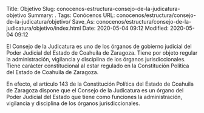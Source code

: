 Title: Objetivo
Slug: conocenos-estructura-consejo-de-la-judicatura-objetivo
Summary: .
Tags: Conócenos
URL: conocenos/estructura/consejo-de-la-judicatura/objetivo/
Save_As: conocenos/estructura/consejo-de-la-judicatura/objetivo/index.html
Date: 2020-05-04 09:12
Modified: 2020-05-04 09:12



El Consejo de la Judicatura es uno de los órganos de gobierno judicial del Poder Judicial del Estado de Coahuila de Zaragoza. Tiene por objeto regular la administración, vigilancia y disciplina de los órganos jurisdiccionales. Tiene carácter constitucional al estar regulado en la Constitución Política del Estado de Coahuila de Zaragoza.

En efecto, el artículo 143 de la Constitución Política del Estado de Coahuila de Zaragoza dispone que el Consejo de la Judicatura es un órgano del Poder Judicial del Estado que tiene como funciones la administración, vigilancia y disciplina de los órganos jurisdiccionales.



